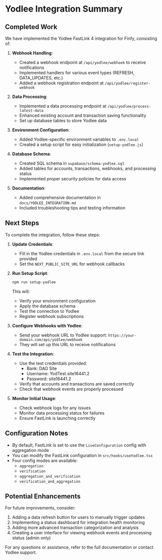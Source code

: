 # Yodlee Integration Summary

## Completed Work

We have implemented the Yodlee FastLink 4 integration for Finfy, consisting of:

1. **Webhook Handling**:
   - Created a webhook endpoint at `/api/yodlee/webhook` to receive notifications
   - Implemented handlers for various event types (REFRESH, DATA_UPDATES, etc.)
   - Added a webhook registration endpoint at `/api/yodlee/register-webhook`

2. **Data Processing**:
   - Implemented a data processing endpoint at `/api/yodlee/process-latest-data`
   - Enhanced existing account and transaction saving functionality
   - Set up database tables to store Yodlee data

3. **Environment Configuration**:
   - Added Yodlee-specific environment variables to `.env.local`
   - Created a setup script for easy initialization (`setup-yodlee.js`)

4. **Database Schema**:
   - Created SQL schema in `supabase/schema-yodlee.sql`
   - Added tables for accounts, transactions, webhooks, and processing status
   - Implemented proper security policies for data access

5. **Documentation**:
   - Added comprehensive documentation in `docs/YODLEE_INTEGRATION.md`
   - Included troubleshooting tips and testing information

## Next Steps

To complete the integration, follow these steps:

1. **Update Credentials**:
   - Fill in the Yodlee credentials in `.env.local` from the secure link provided
   - Set the `NEXT_PUBLIC_SITE_URL` for webhook callbacks

2. **Run Setup Script**:
   ```bash
   npm run setup-yodlee
   ```
   This will:
   - Verify your environment configuration
   - Apply the database schema
   - Test the connection to Yodlee
   - Register webhook subscriptions

3. **Configure Webhooks with Yodlee**:
   - Send your webhook URL to Yodlee support: `https://your-domain.com/api/yodlee/webhook`
   - They will set up this URL to receive notifications

4. **Test the Integration**:
   - Use the test credentials provided:
     - Bank: DAG Site
     - Username: YodTest.site16441.2
     - Password: site16441.2
   - Verify that accounts and transactions are saved correctly
   - Check that webhook events are properly processed

5. **Monitor Initial Usage**:
   - Check webhook logs for any issues
   - Monitor data processing status for failures
   - Ensure FastLink is launching correctly

## Configuration Notes

- By default, FastLink is set to use the `LiveConfiguration` config with aggregation mode
- You can modify the FastLink configuration in `src/hooks/useYodlee.tsx`
- Four config modes are available:
  - `aggregation`
  - `verification`
  - `aggregation_and_verification`
  - `verification_and_aggregation`

## Potential Enhancements

For future improvements, consider:

1. Adding a data refresh button for users to manually trigger updates
2. Implementing a status dashboard for integration health monitoring
3. Adding more advanced transaction categorization and analysis
4. Creating a user interface for viewing webhook events and processing status (admin only)

For any questions or assistance, refer to the full documentation or contact Yodlee support. 